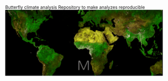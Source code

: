 Butterfly climate analysis
Repository to make analyzes reproducible
<img src="https://github.com/MarioMingarro/MarioMingarro/blob/main/MM.gif" width="1000">

